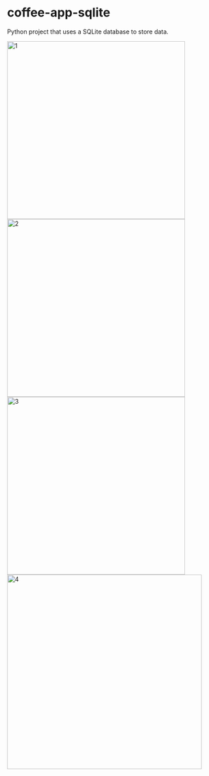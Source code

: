 # coffee-app-sqlite
Python project that uses a SQLite database to store data. 

<img width="415" alt="1" src="https://user-images.githubusercontent.com/78024737/134179082-824c38fe-24d3-4948-8347-898a817f79ae.png">
<img width="415" alt="2" src="https://user-images.githubusercontent.com/78024737/134179097-04c7076b-eb53-42f4-a045-b05e0e1f75c8.png">
<img width="415" alt="3" src="https://user-images.githubusercontent.com/78024737/134179102-b8bc845f-40c3-46c6-81c0-11a166c30076.png">
<img width="454" alt="4" src="https://user-images.githubusercontent.com/78024737/134179105-f9e92169-1b25-4ed4-9a9b-678bc62d1cd1.png">
